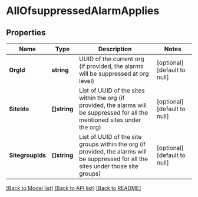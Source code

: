 # AllOfsuppressedAlarmApplies

## Properties
Name | Type | Description | Notes
------------ | ------------- | ------------- | -------------
**OrgId** | **string** | UUID of the current org (if provided, the alarms will be suppressed at org level) | [optional] [default to null]
**SiteIds** | **[]string** | List of UUID of the sites within the org (if provided, the alarms will be suppressed for all the mentioned sites under the org) | [optional] [default to null]
**SitegroupIds** | **[]string** | List of UUID of the site groups within the org (if provided, the alarms will be suppressed for all the sites under those site groups) | [optional] [default to null]

[[Back to Model list]](../README.md#documentation-for-models) [[Back to API list]](../README.md#documentation-for-api-endpoints) [[Back to README]](../README.md)

